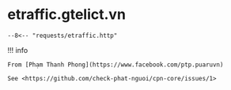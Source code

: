 # etraffic.gtelict.vn

```http
--8<-- "requests/etraffic.http"
```

!!! info

    From [Phạm Thanh Phong](https://www.facebook.com/ptp.puaruvn)

    See <https://github.com/check-phat-nguoi/cpn-core/issues/1>
